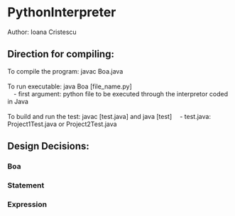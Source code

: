 # PythonInterpreter
Author: Ioana Cristescu

## Direction for compiling:
To compile the program: javac Boa.java <br /> <br />
To run executable: java Boa [file_name.py] <br />
&emsp;- first argument: python file to be executed through the interpretor coded in Java <br /> <br />
To build and run the test: javac [test.java] and java [test] 
&emsp;- test.java: Project1Test.java or Project2Test.java

## Design Decisions:
### Boa

### Statement

### Expression
